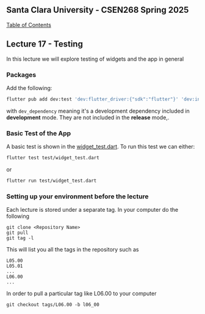 ## Santa Clara University - CSEN268 Spring 2025

[Table of Contents](/toc.md)

## Lecture 17 - Testing
In this lecture we will explore testing of widgets and the app in general

### Packages
Add the following:
```zsh
flutter pub add dev:test 'dev:flutter_driver:{"sdk":"flutter"}' 'dev:integration_test:{"sdk":"flutter"}'
```
with `dev_dependency` meaning it's a development dependency included in **development** mode. They are not included in the **release** mode,.

### Basic Test of the App
A basic test is shown in the [widget_test.dart](/test/widget_test.dart). To run this test we can either:
```zsh
flutter test test/widget_test.dart
```
or
```zsh
flutter run test/widget_test.dart
```

### Setting up your environment before the lecture

Each lecture is stored under a separate tag. In your computer do the following

    git clone <Repository Name>
    git pull
    git tag -l

This will list you all the tags in the repository such as

    L05.00
    L05.01
    ...
    L06.00
    ...

In order to pull a particular tag like L06.00 to your computer

    git checkout tags/L06.00 -b l06_00


